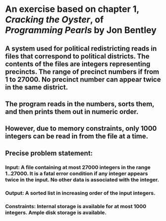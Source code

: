 # An exercise based on chapter 1, _Cracking the Oyster_, of _Programming Pearls_ by Jon Bentley

## A system used for political redistricting reads in files that correspond to political districts. The contents of the files are integers representing precincts. The range of precinct numbers if from 1 to 27000. No precinct number can appear twice in the same district.

## The program reads in the numbers, sorts them, and then prints them out in numeric order.

## However, due to memory constraints, only 1000 integers can be read in from the file at a time.

## Precise problem statement:

### Input: A file containing at most 27000 integers in the range 1..27000. It is a fatal error condition if any integer appears twice in the input. No other data is associated with the integer.

### Output: A sorted list in increasing order of the input integers.

### Constraints: Internal storage is available for at most 1000 integers. Ample disk storage is available.

